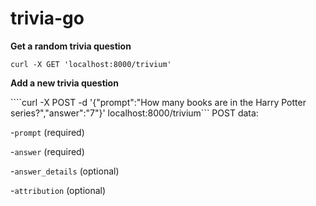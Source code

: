 # trivia-go

**Get a random trivia question**

```curl -X GET 'localhost:8000/trivium'```

**Add a new trivia question**

````curl -X POST -d '{"prompt":"How many books are in the Harry Potter series?","answer":"7"}' localhost:8000/trivium```
POST data:

-`prompt` (required)

-`answer` (required)

-`answer_details` (optional)

-`attribution` (optional)
